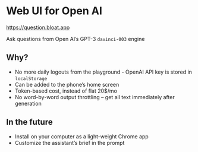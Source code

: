 # Web UI for Open AI

https://question.bloat.app

Ask questions from Open AI’s GPT-3 `davinci-003` engine

## Why?
- No more daily logouts from the playground - OpenAI API key is stored in `localStorage`
- Can be added to the phone’s home screen
- Token-based cost, instead of flat 20$/mo
- No word-by-word output throttling – get all text immediately after generation

## In the future
- Install on your computer as a light-weight Chrome app
- Customize the assistant’s brief in the prompt
